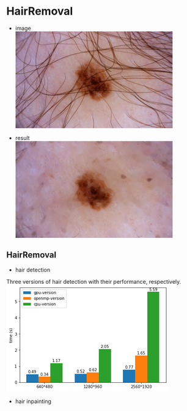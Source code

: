 # HairRemoval

* image  
![](/sample/image.png)


* result  
![](/sample/afterimage.png)

## HairRemoval
* hair detection

Three versions of hair detection with their performance, respectively.   
![](/sample/hair_detection_performance.png)

* hair inpainting

